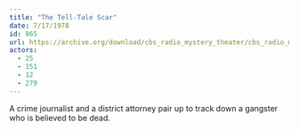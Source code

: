```yaml
---
title: "The Tell-Tale Scar"
date: 7/17/1978
id: 865
url: https://archive.org/download/cbs_radio_mystery_theater/cbs_radio_mystery_theater-0851-0900.zip/cbs_radio_mystery_theater-0851-0900%2Fcbsrmt_0865_the_telltale_scar.mp3
actors:
  - 25
  - 151
  - 12
  - 279
---
```

A crime journalist and a district attorney pair up to track down a gangster who is believed to be dead.